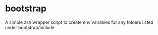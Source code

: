 # bootstrap
A simple zsh wrapper script to create env variables for any folders listed under bootstrap/include
